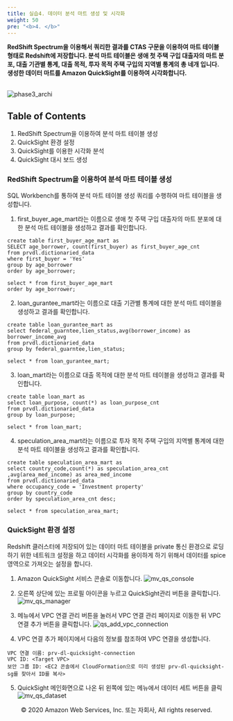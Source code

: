 ```yaml
---
title: 실습4. 데이터 분석 마트 생성 및 시각화
weight: 50
pre: "<b>4. </b>"
---
```


**RedShift Spectrum을 이용해서 쿼리한 결과를 CTAS 구문을 이용하여 마트 테이블 형태로 Redshift에 저장합니다. 분석 마트 테이블은 생애 첫 주택 구입 대출자의 마트 분포, 대출 기관별 통계, 대출 목적, 투자 목적 주택 구입의 지역별 통계의 총 네개 입니다. 생성한 데이터 마트를 Amazon QuickSight를 이용하여 시각화합니다.** <br/><br/>

![phase3_archi](/prvdlworkshop/images/phase3_archi.png)

## Table of Contents

1. RedShift Spectrum을 이용하여 분석 마트 테이블 생성
2. QuickSight 환경 설정
3. QuickSight를 이용한 시각화 분석
4. QuickSight 대시 보드 생성

### RedShift Spectrum을 이용하여 분석 마트 테이블 생성
SQL Workbench를 통하여 분석 마트 테이블 생성 쿼리를 수행하여 마트 테이블을 생성합니다.

1. first_buyer_age_mart라는 이름으로 생애 첫 주택 구입 대출자의 마트 분포에 대한 분석 마트 테이블을 생성하고 결과를 확인합니다.
```
create table first_buyer_age_mart as
SELECT age_borrower, count(first_buyer) as first_buyer_age_cnt
from prvdl.dictionaried_data
where first_buyer = 'Yes'
group by age_borrower
order by age_borrower;

select * from first_buyer_age_mart
order by age_borrower;
```

2. loan_gurantee_mart라는 이름으로 대출 기관별 통계에 대한 분석 마트 테이블을 생성하고 결과를 확인합니다.
```
create table loan_gurantee_mart as
select federal_guarntee,lien_status,avg(borrower_income) as borrower_income_avg
from prvdl.dictionaried_data
group by federal_guarntee,lien_status;

select * from loan_gurantee_mart;
```

3. loan_mart라는 이름으로 대출 목적에 대한 분석 마트 테이블을 생성하고 결과를 확인합니다.
```
create table loan_mart as
select loan_purpose, count(*) as loan_purpose_cnt
from prvdl.dictionaried_data
group by loan_purpose;

select * from loan_mart;
```

4. speculation_area_mart라는 이름으로 투자 목적 주택 구입의 지역별 통계에 대한 분석 마트 테이블을 생성하고 결과를 확인합니다.
```
create table speculation_area_mart as
select country_code,count(*) as speculation_area_cnt ,avg(area_med_income) as area_med_income
from prvdl.dictionaried_data
where occupancy_code = 'Investment property'
group by country_code
order by speculation_area_cnt desc;

select * from speculation_area_mart;
```

### QuickSight 환경 설정
Redshift 클러스터에 저장되어 있는 데이터 마트 테이블을 private 통신 환경으로 로딩하기 위한 네트워크 설정을 하고 데이터 시각화를 용이하게 하기 위해서 데이터를 spice 영역으로 가져오는 설정을 합니다.

1. Amazon QuickSight 서비스 콘솔로 이동합니다.
![mv_qs_console](/prvdlworkshop/images/mv_qs_console.png)

2. 오른쪽 상단에 있는 프로필 아이콘을 누르고 QuickSight관리 버튼을 클릭합니다.
![mv_qs_manager](/prvdlworkshop/images/mv_qs_manager.png)

3. 메뉴에서 VPC 연결 관리 버튼을 눌러서 VPC 연결 관리 페이지로 이동한 뒤 VPC 연결 추가 버튼을 클릭합니다.
![qs_add_vpc_connection](/prvdlworkshop/images/qs_add_vpc_connection.png)

4. VPC 연결 추가 페이지에서 다음의 정보를 참조하여 VPC 연결을 생성합니다.
```
VPC 연결 이름: prv-dl-quicksight-connection
VPC ID: <Target VPC>
보안 그룹 ID: <EC2 콘솔에서 CloudFormation으로 미리 생성된 prv-dl-quicksight-sg를 찾아서 ID를 복사>
```

5. QuickSight 메인화면으로 나온 뒤 왼쪽에 있는 메뉴에서 데이터 세트 버튼을 클릭
![mv_qs_dataset](/prvdlworkshop/images/mv_qs_dataset.png)



<p align="center">
© 2020 Amazon Web Services, Inc. 또는 자회사, All rights reserved.
</p>
